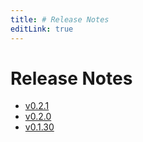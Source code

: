 ```yaml
---
title: # Release Notes
editLink: true
---
```


# Release Notes

- [v0.2.1](v0.2.1)
- [v0.2.0](v0.2.0)
- [v0.1.30](v0.1.30)